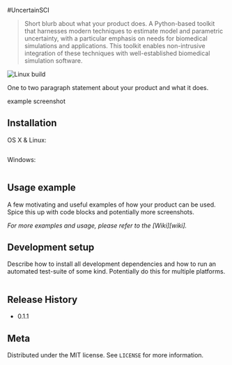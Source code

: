 #UncertainSCI
> Short blurb about what your product does.
A Python-based toolkit that harnesses modern techniques to estimate model and parametric uncertainty, with a particular emphasis on needs for biomedical simulations and applications. This toolkit enables non-intrusive integration of these techniques with well-established biomedical simulation software.

![Linux build](https://github.com/SCIInstitute/UncertainSCI/workflows/Linux%20build/badge.svg)

One to two paragraph statement about your product and what it does.

example screenshot

## Installation

OS X & Linux:

```sh

```

Windows:

```sh

```

## Usage example

A few motivating and useful examples of how your product can be used. Spice this up with code blocks and potentially more screenshots.

_For more examples and usage, please refer to the [Wiki][wiki]._

## Development setup

Describe how to install all development dependencies and how to run an automated test-suite of some kind. Potentially do this for multiple platforms.

```sh

```

## Release History

* 0.1.1


## Meta



Distributed under the MIT license. See ``LICENSE`` for more information.
